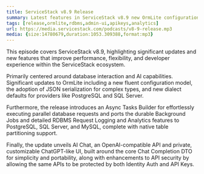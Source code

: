 ```yaml
---
title: ServiceStack v8.9 Release
summary: Latest features in ServiceStack v8.9 new OrmLite configuration model and features, RDBMS Logging/Analytics and more!
tags: [release,ormlite,rdbms,admin-ui,apikeys,analytics]
url: https://media.servicestack.com/podcasts/v8-9-release.mp3
media: {size:14780679,duration:1053.309388,format:mp3}
---
```


This episode covers ServiceStack v8.9, highlighting significant updates and new features that
improve performance, flexibility, and developer experience within the ServiceStack ecosystem.

Primarily centered around database interaction and AI capabilities. Significant updates to OrmLite 
including a new fluent configuration model, the adoption of JSON serialization for complex types, 
and new dialect defaults for providers like PostgreSQL and SQL Server. 

Furthermore, the release introduces an Async Tasks Builder for effortlessly executing parallel 
database requests and ports the durable Background Jobs and detailed RDBMS Request Logging and Analytics features 
to PostgreSQL, SQL Server, and MySQL, complete with native table partitioning support. 

Finally, the update unveils AI Chat, an OpenAI-compatible API and private, customizable ChatGPT-like UI, 
built around the core Chat Completion DTO for simplicity and portability, along with enhancements to 
API security by allowing the same APIs to be protected by both Identity Auth and API Keys.